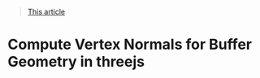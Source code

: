 > [This article](https://dustinpfister.github.io/2022/04/22/threejs-buffer-geometry-compute-vertex-normals/#google_vignette)

# Compute Vertex Normals for Buffer Geometry in threejs
